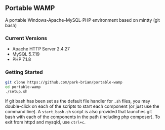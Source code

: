 ## Portable WAMP
A portable Windows-Apache-MySQL-PHP environment based on mintty (git bash)

### Current Versions
 - Apache HTTP Server 2.4.27
 - MySQL 5.7.19
 - PHP 7.1.8

### Getting Started
```sh
git clone https://github.com/park-brian/portable-wamp
cd portable-wamp
./setup.sh
```



If git bash has been set as the default file handler for `.sh` files, you may double-click on each of the scripts to start each component (or just use the command line). A `start_bash.sh` script is also provided that launches git bash with each of the components in the path (including php composer). To exit from httpd and mysqld, use `ctrl+c`. 
